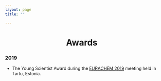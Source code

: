 ```yaml
---
layout: page
title: ""

---
```

<h1 align="center">Awards</h1>

### 2019
  - The Young Scientist Award during the [EURACHEM 2019](https://eurachem2019.akki.ut.ee/) meeting held in Tartu, Estonia.
